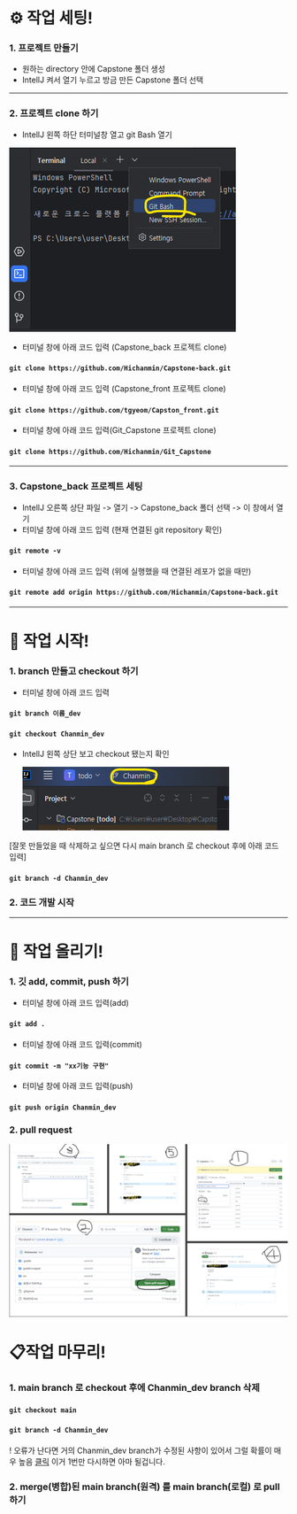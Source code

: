 # ⚙️ ️작업 세팅!
### 1. 프로젝트 만들기
- 원하는 directory 안에 Capstone 폴더 생성
- IntellJ 켜서 열기 누르고 방금 만든 Capstone 폴더 선택

-----

### 2. 프로젝트 clone 하기
- IntellJ 왼쪽 하단 터미널창 열고 git Bash 열기


![](images/git1.png)
- 터미널 창에 아래 코드 입력 (Capstone_back 프로젝트 clone)
#### ```git clone https://github.com/Hichanmin/Capstone-back.git```
- 터미널 창에 아래 코드 입력 (Capstone_front 프로젝트 clone)
#### ```git clone https://github.com/tgyeom/Capston_front.git```
- 터미널 창에 아래 코드 입력(Git_Capstone 프로젝트 clone)
#### ```git clone https://github.com/Hichanmin/Git_Capstone```

-----

### 3. Capstone_back 프로젝트 세팅
- IntellJ 오른쪽 상단 파일 -> 열기 -> Capstone_back 폴더 선택 -> 이 창에서 열기
- 터미널 창에 아래 코드 입력 (현재 연결된 git repository 확인)
#### ```git remote -v```
- 터미널 창에 아래 코드 입력 (위에 실행했을 때 연결된 레포가 없을 때만)
#### ```git remote add origin https://github.com/Hichanmin/Capstone-back.git```

-----
# 🔧 작업 시작!
### 1. branch 만들고 checkout 하기
- 터미널 창에 아래 코드 입력
#### ```git branch 이름_dev```
#### ```git checkout Chanmin_dev```
- IntellJ 왼쪽 상단 보고 checkout 됐는지 확인


  ![](images/git2.png)

[잘못 만들었을 때 삭제하고 싶으면 다시 main branch 로 checkout 후에 아래 코드 입력]
#### ```git branch -d Chanmin_dev```
### 2. 코드 개발 시작

----

# 🎢 작업 올리기!
### 1. 깃 add, commit, push 하기
- 터미널 창에 아래 코드 입력(add)
#### ```git add .```
- 터미널 창에 아래 코드 입력(commit)
#### ```git commit -m "xx기능 구현"```
- 터미널 창에 아래 코드 입력(push)
#### ```git push origin Chanmin_dev```

### 2. pull request
![](images/git3.png)

# 📋작업 마무리!
### 1. main branch 로 checkout 후에 Chanmin_dev branch 삭제
#### ```git checkout main```
#### ```git branch -d Chanmin_dev```
! 오류가 난다면 거의 Chanmin_dev branch가 수정된 사항이 있어서 그럴 확률이 매우 높음
[클릭](#-작업-올리기) 이거 1번만 다시하면 아마 될겁니다.
### 2. merge(병합)된 main branch(원격) 를 main branch(로컬) 로 pull 하기